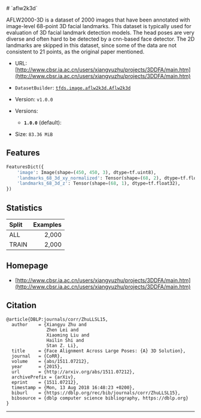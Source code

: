 <div itemscope itemtype="http://schema.org/Dataset">
  <div itemscope itemprop="includedInDataCatalog" itemtype="http://schema.org/DataCatalog">
    <meta itemprop="name" content="TensorFlow Datasets" />
  </div>
  <meta itemprop="name" content="aflw2k3d" />
  <meta itemprop="description" content="AFLW2000-3D is a dataset of 2000 images that have been annotated with image-level&#10;68-point 3D facial landmarks.&#10;This dataset is typically used for evaluation of 3D facial landmark detection&#10;models. The head poses are very diverse and often hard to be detected by a &#10;cnn-based face detector.&#10;The 2D landmarks are skipped in this dataset, since some of the data are not&#10;consistent to 21 points, as the original paper mentioned.&#10;&#10;&#10;To use this dataset:&#10;&#10;```python&#10;import tensorflow_datasets as tfds&#10;&#10;ds = tfds.load('aflw2k3d', split='train')&#10;for ex in ds.take(4):&#10;  print(ex)&#10;```&#10;&#10;See [the guide](https://www.tensorflow.org/datasets/overview) for more&#10;informations on [tensorflow_datasets](https://www.tensorflow.org/datasets).&#10;&#10;" />
  <meta itemprop="url" content="https://www.tensorflow.org/datasets/catalog/aflw2k3d" />
  <meta itemprop="sameAs" content="http://www.cbsr.ia.ac.cn/users/xiangyuzhu/projects/3DDFA/main.htm" />
  <meta itemprop="citation" content="@article{DBLP:journals/corr/ZhuLLSL15,&#10;  author    = {Xiangyu Zhu and&#10;               Zhen Lei and&#10;               Xiaoming Liu and&#10;               Hailin Shi and&#10;               Stan Z. Li},&#10;  title     = {Face Alignment Across Large Poses: {A} 3D Solution},&#10;  journal   = {CoRR},&#10;  volume    = {abs/1511.07212},&#10;  year      = {2015},&#10;  url       = {http://arxiv.org/abs/1511.07212},&#10;  archivePrefix = {arXiv},&#10;  eprint    = {1511.07212},&#10;  timestamp = {Mon, 13 Aug 2018 16:48:23 +0200},&#10;  biburl    = {https://dblp.org/rec/bib/journals/corr/ZhuLLSL15},&#10;  bibsource = {dblp computer science bibliography, https://dblp.org}&#10;}&#10;" />
</div>
# `aflw2k3d`

AFLW2000-3D is a dataset of 2000 images that have been annotated with
image-level 68-point 3D facial landmarks. This dataset is typically used for
evaluation of 3D facial landmark detection models. The head poses are very
diverse and often hard to be detected by a cnn-based face detector. The 2D
landmarks are skipped in this dataset, since some of the data are not consistent
to 21 points, as the original paper mentioned.

*   URL:
    [http://www.cbsr.ia.ac.cn/users/xiangyuzhu/projects/3DDFA/main.htm](http://www.cbsr.ia.ac.cn/users/xiangyuzhu/projects/3DDFA/main.htm)
*   `DatasetBuilder`:
    [`tfds.image.aflw2k3d.Aflw2k3d`](https://github.com/tensorflow/datasets/tree/master/tensorflow_datasets/image/aflw2k3d.py)
*   Version: `v1.0.0`
*   Versions:

    *   **`1.0.0`** (default):

*   Size: `83.36 MiB`

## Features
```python
FeaturesDict({
    'image': Image(shape=(450, 450, 3), dtype=tf.uint8),
    'landmarks_68_3d_xy_normalized': Tensor(shape=(68, 2), dtype=tf.float32),
    'landmarks_68_3d_z': Tensor(shape=(68, 1), dtype=tf.float32),
})
```

## Statistics

Split | Examples
:---- | -------:
ALL   | 2,000
TRAIN | 2,000

## Homepage

*   [http://www.cbsr.ia.ac.cn/users/xiangyuzhu/projects/3DDFA/main.htm](http://www.cbsr.ia.ac.cn/users/xiangyuzhu/projects/3DDFA/main.htm)

## Citation
```
@article{DBLP:journals/corr/ZhuLLSL15,
  author    = {Xiangyu Zhu and
               Zhen Lei and
               Xiaoming Liu and
               Hailin Shi and
               Stan Z. Li},
  title     = {Face Alignment Across Large Poses: {A} 3D Solution},
  journal   = {CoRR},
  volume    = {abs/1511.07212},
  year      = {2015},
  url       = {http://arxiv.org/abs/1511.07212},
  archivePrefix = {arXiv},
  eprint    = {1511.07212},
  timestamp = {Mon, 13 Aug 2018 16:48:23 +0200},
  biburl    = {https://dblp.org/rec/bib/journals/corr/ZhuLLSL15},
  bibsource = {dblp computer science bibliography, https://dblp.org}
}
```

--------------------------------------------------------------------------------
